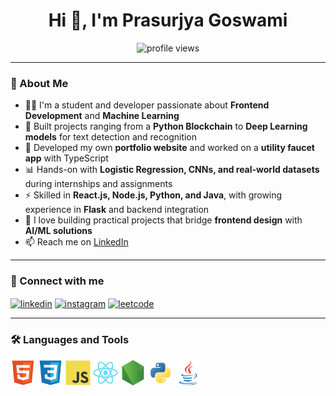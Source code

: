 <h1 align="center">Hi 👋, I'm Prasurjya Goswami</h1>

<p align="center">
  <img src="https://komarev.com/ghpvc/?username=prasurjya123456&label=Profile%20views&color=0e75b6&style=flat" alt="profile views" />
</p>

---

### 🌱 About Me
- 👨‍💻 I'm a student and developer passionate about **Frontend Development** and **Machine Learning**  
- 🚀 Built projects ranging from a **Python Blockchain** to **Deep Learning models** for text detection and recognition  
- 🎨 Developed my own **portfolio website** and worked on a **utility faucet app** with TypeScript  
- 📊 Hands-on with **Logistic Regression, CNNs, and real-world datasets** during internships and assignments  
- ⚡ Skilled in **React.js, Node.js, Python, and Java**, with growing experience in **Flask** and backend integration  
- 🤝 I love building practical projects that bridge **frontend design** with **AI/ML solutions**  
- 📫 Reach me on [LinkedIn](https://www.linkedin.com/in/prasurjya-goswami-405b2424b)  

---

### 🤝 Connect with me
<p align="left">
  <a href="https://www.linkedin.com/in/prasurjya-goswami-405b2424b?utm_source=share&utm_campaign=share_via&utm_content=profile&utm_medium=android_app" target="blank"><img align="center" src="https://raw.githubusercontent.com/rahuldkjain/github-profile-readme-generator/master/src/images/icons/Social/linked-in-alt.svg" alt="linkedin" height="30" width="40" /></a>
  <a href="https://instagram.com/prasurjya_goswami" target="blank"><img align="center" src="https://raw.githubusercontent.com/rahuldkjain/github-profile-readme-generator/master/src/images/icons/Social/instagram.svg" alt="instagram" height="30" width="40" /></a>
  <a href="https://www.leetcode.com/prasu_222" target="blank"><img align="center" src="https://raw.githubusercontent.com/rahuldkjain/github-profile-readme-generator/master/src/images/icons/Social/leet-code.svg" alt="leetcode" height="30" width="40" /></a>
</p>

---

### 🛠️ Languages and Tools
<p align="left">
  <img src="https://raw.githubusercontent.com/devicons/devicon/master/icons/html5/html5-original.svg" alt="HTML5" width="40" height="40"/>
  <img src="https://raw.githubusercontent.com/devicons/devicon/master/icons/css3/css3-original.svg" alt="CSS3" width="40" height="40"/>
  <img src="https://raw.githubusercontent.com/devicons/devicon/master/icons/javascript/javascript-original.svg" alt="JavaScript" width="40" height="40"/>
  <img src="https://raw.githubusercontent.com/devicons/devicon/master/icons/react/react-original.svg" alt="React" width="40" height="40"/>
  <img src="https://raw.githubusercontent.com/devicons/devicon/master/icons/nodejs/nodejs-original.svg" alt="Node.js" width="40" height="40"/>
  <img src="https://raw.githubusercontent.com/devicons/devicon/master/icons/python/python-original.svg" alt="Python" width="40" height="40"/>
  <img src="https://raw.githubusercontent.com/devicons/devicon/master/icons/java/java-original.svg" alt="Java" width="40" height="40"/>
</p>
